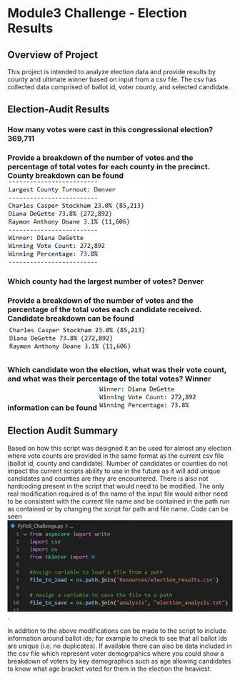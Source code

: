 # Module3 Challenge - Election Results

## Overview of Project

This project is intended to analyze election data and provide results by county and ultimate winner based on input from a csv file.  The csv has collected data comprised of ballot id, voter county, and selected candidate. 

## Election-Audit Results

###	How many votes were cast in this congressional election?  369,711

###	Provide a breakdown of the number of votes and the percentage of total votes for each county in the precinct. County breakdown can be found ![here](https://github.com/lavec0324/Module3_Election/blob/main/Election%20Analysis/Resources/Election_Results_County.PNG)

###	Which county had the largest number of votes? Denver

### 	Provide a breakdown of the number of votes and the percentage of the total votes each candidate received. Candidate breakdown can be found ![here](https://github.com/lavec0324/Module3_Election/blob/main/Election%20Analysis/Resources/Election_Results_Candidates.PNG)

### 	Which candidate won the election, what was their vote count, and what was their percentage of the total votes? Winner information can be found ![here](https://github.com/lavec0324/Module3_Election/blob/main/Election%20Analysis/Resources/Election_Results_Winner.PNG)

## Election Audit Summary

Based on how this script was designed it an be used for almost any election where vote counts are provided in the same format as the current csv file (ballot id, county and candidate).  Number of candidates or counties do not impact the current scripts ability to use in the future as it will add unique candidates and counties are they are encountered.  There is also not hardcoding present in the script that would need to be modified.  The only real modification required is of the name of the input file would either need to be consistent with the current file name and be contained in the path run as contained or by changing the script for path and file name.  Code can be seen ![here](https://github.com/lavec0324/Module3_Election/blob/main/Election%20Analysis/Resources/file_name_code.PNG).

In addition to the above modifications can be made to the script to include information around ballot ids; for example to check to see that all ballot ids are unique (i.e. no duplicates).  If available there can also be data included in the csv file which represent voter demogrpahics where you could show a breakdown of voters by key demographics such as age allowing candidates to know what age bracket voted for them in the election the heaviest.

